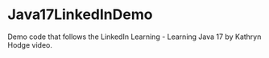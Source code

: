 # Java17LinkedInDemo
 Demo code that follows the LinkedIn Learning - Learning Java 17 by Kathryn Hodge video.

